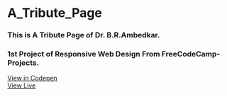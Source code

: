 # A_Tribute_Page
### This is A Tribute Page of Dr. B.R.Ambedkar.<br>
### 1st Project of Responsive Web Design From FreeCodeCamp-Projects.

<a href="https://codepen.io/AjitRagade/pen/zYdgBGw">View in Codepen</a><br>
<a href="https://AjitRagade.github.io/A_Tribute_Page/">View Live</a>
